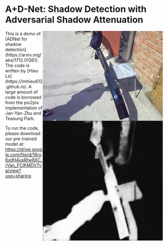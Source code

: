 # A+D-Net: Shadow Detection with Adversarial Shadow Attenuation

<img src='Test/lssd1000.jpg' align="right" width=384> 
<img src='out/lssd1000.jpg' align="right" width=384> 
This is a demo of [ADNet for shadow detection](https://arxiv.org/abs/1712.01361). The code is written by [Hieu Le](https://lmhieu612.github.io). A large amount of code is borrowed from the pix2pix implementation of Jan-Yan-Zhu and Teasung Park. 

To run the code, please download our pre-trained model at: https://drive.google.com/file/d/18ro6xdH4usRtw8XC_rVan_FCiKMDV7va/view?usp=sharing


